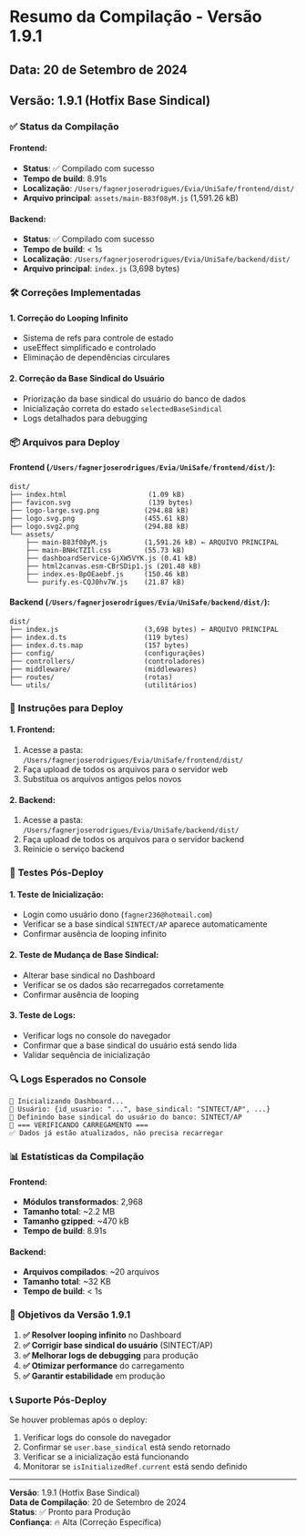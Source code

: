 # Resumo da Compilação - Versão 1.9.1

## Data: 20 de Setembro de 2024
## Versão: 1.9.1 (Hotfix Base Sindical)

### ✅ **Status da Compilação**

#### **Frontend**:
- **Status**: ✅ Compilado com sucesso
- **Tempo de build**: 8.91s
- **Localização**: `/Users/fagnerjoserodrigues/Evia/UniSafe/frontend/dist/`
- **Arquivo principal**: `assets/main-B83f08yM.js` (1,591.26 kB)

#### **Backend**:
- **Status**: ✅ Compilado com sucesso
- **Tempo de build**: < 1s
- **Localização**: `/Users/fagnerjoserodrigues/Evia/UniSafe/backend/dist/`
- **Arquivo principal**: `index.js` (3,698 bytes)

### 🛠️ **Correções Implementadas**

#### **1. Correção do Looping Infinito**
- Sistema de refs para controle de estado
- useEffect simplificado e controlado
- Eliminação de dependências circulares

#### **2. Correção da Base Sindical do Usuário**
- Priorização da base sindical do usuário do banco de dados
- Inicialização correta do estado `selectedBaseSindical`
- Logs detalhados para debugging

### 📦 **Arquivos para Deploy**

#### **Frontend** (`/Users/fagnerjoserodrigues/Evia/UniSafe/frontend/dist/`):
```
dist/
├── index.html                    (1.09 kB)
├── favicon.svg                   (139 bytes)
├── logo-large.svg.png           (294.88 kB)
├── logo.svg.png                 (455.61 kB)
├── logo.svg2.png                (294.88 kB)
└── assets/
    ├── main-B83f08yM.js         (1,591.26 kB) ← ARQUIVO PRINCIPAL
    ├── main-BNHcTZIl.css        (55.73 kB)
    ├── dashboardService-GjXW5VYK.js (0.41 kB)
    ├── html2canvas.esm-CBrSDip1.js (201.48 kB)
    ├── index.es-BpOEaebf.js     (150.46 kB)
    └── purify.es-CQJ0hv7W.js    (21.87 kB)
```

#### **Backend** (`/Users/fagnerjoserodrigues/Evia/UniSafe/backend/dist/`):
```
dist/
├── index.js                     (3,698 bytes) ← ARQUIVO PRINCIPAL
├── index.d.ts                   (119 bytes)
├── index.d.ts.map               (157 bytes)
├── config/                      (configurações)
├── controllers/                 (controladores)
├── middleware/                  (middlewares)
├── routes/                      (rotas)
└── utils/                       (utilitários)
```

### 🚀 **Instruções para Deploy**

#### **1. Frontend**:
1. Acesse a pasta: `/Users/fagnerjoserodrigues/Evia/UniSafe/frontend/dist/`
2. Faça upload de todos os arquivos para o servidor web
3. Substitua os arquivos antigos pelos novos

#### **2. Backend**:
1. Acesse a pasta: `/Users/fagnerjoserodrigues/Evia/UniSafe/backend/dist/`
2. Faça upload de todos os arquivos para o servidor backend
3. Reinicie o serviço backend

### 🧪 **Testes Pós-Deploy**

#### **1. Teste de Inicialização**:
- Login como usuário dono (`fagner236@hotmail.com`)
- Verificar se a base sindical `SINTECT/AP` aparece automaticamente
- Confirmar ausência de looping infinito

#### **2. Teste de Mudança de Base Sindical**:
- Alterar base sindical no Dashboard
- Verificar se os dados são recarregados corretamente
- Confirmar ausência de looping

#### **3. Teste de Logs**:
- Verificar logs no console do navegador
- Confirmar que a base sindical do usuário está sendo lida
- Validar sequência de inicialização

### 🔍 **Logs Esperados no Console**

```
🚀 Inicializando Dashboard...
🚀 Usuário: {id_usuario: "...", base_sindical: "SINTECT/AP", ...}
🏢 Definindo base sindical do usuário do banco: SINTECT/AP
🔄 === VERIFICANDO CARREGAMENTO ===
✅ Dados já estão atualizados, não precisa recarregar
```

### 📊 **Estatísticas da Compilação**

#### **Frontend**:
- **Módulos transformados**: 2,968
- **Tamanho total**: ~2.2 MB
- **Tamanho gzipped**: ~470 kB
- **Tempo de build**: 8.91s

#### **Backend**:
- **Arquivos compilados**: ~20 arquivos
- **Tamanho total**: ~32 KB
- **Tempo de build**: < 1s

### 🎯 **Objetivos da Versão 1.9.1**

1. **✅ Resolver looping infinito** no Dashboard
2. **✅ Corrigir base sindical do usuário** (SINTECT/AP)
3. **✅ Melhorar logs de debugging** para produção
4. **✅ Otimizar performance** do carregamento
5. **✅ Garantir estabilidade** em produção

### 📞 **Suporte Pós-Deploy**

Se houver problemas após o deploy:
1. Verificar logs do console do navegador
2. Confirmar se `user.base_sindical` está sendo retornado
3. Verificar se a inicialização está funcionando
4. Monitorar se `isInitializedRef.current` está sendo definido

---

**Versão**: 1.9.1 (Hotfix Base Sindical)  
**Data de Compilação**: 20 de Setembro de 2024  
**Status**: ✅ Pronto para Produção  
**Confiança**: 🔥 Alta (Correção Específica)
